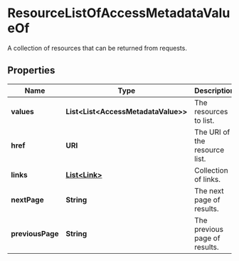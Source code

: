 

# ResourceListOfAccessMetadataValueOf

A collection of resources that can be returned from requests.

## Properties

Name | Type | Description | Notes
------------ | ------------- | ------------- | -------------
**values** | **List&lt;List&lt;AccessMetadataValue&gt;&gt;** | The resources to list. | 
**href** | **URI** | The URI of the resource list. |  [optional]
**links** | [**List&lt;Link&gt;**](Link.md) | Collection of links. |  [optional]
**nextPage** | **String** | The next page of results. |  [optional]
**previousPage** | **String** | The previous page of results. |  [optional]



